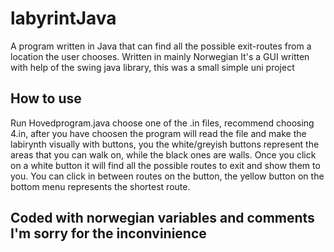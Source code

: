 # labyrintJava
A program written in Java that can find all the possible exit-routes from a location the user chooses. Written in mainly Norwegian
It's a GUI written with help of the swing java library, this was a small simple uni project
## How to use
Run Hovedprogram.java choose one of the .in files, recommend choosing 4.in, after you have choosen the program will read the file and make the labirynth visually with buttons, you the white/greyish buttons represent the areas that you can walk on, while the black ones are walls. Once you click on a white button it will find all the possible routes to exit and show them to you. You can click in between routes on the button, the yellow button on the bottom menu represents the shortest route.
## Coded with norwegian variables and comments I'm sorry for the inconvinience
